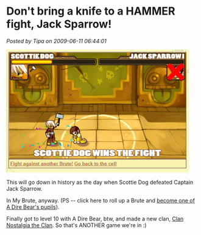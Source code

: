 # Don't bring a knife to a HAMMER fight, Jack Sparrow!

*Posted by Tipa on 2009-06-11 06:44:01*

![Scottie Dog vs Jack Sparrow in My Brute.](../../../uploads/2009/06/fullscreen-capture-6112009-72334-am.jpg "Scottie Dog vs Jack Sparrow in My Brute.")

This will go down in history as the day when Scottie Dog defeated Captain Jack Sparrow.

In My Brute, anyway. (PS -- click here to roll up a Brute and [become one of A Dire Bear's pupils](http://a-dire-bear.mybrute.com)).

Finally got to level 10 with A Dire Bear, btw, and made a new clan, [Clan Nostalgia the Clan](http://mybrute.com/team/47928). So that's ANOTHER game we're in :)

